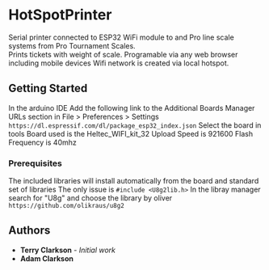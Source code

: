 # HotSpotPrinter

Serial printer connected to ESP32 WiFi module to and Pro line scale systems from Pro Tournament Scales.  
Prints tickets with weight of scale.  Programable via any web browser including mobile devices
Wifi network is created via  local hotspot.

## Getting Started

In the arduino IDE
Add the following link to the Additional Boards Manager URLs section in File > Preferences > Settings
`https://dl.espressif.com/dl/package_esp32_index.json`
Select the board in tools
Board used is the Heltec_WIFI_kit_32
Upload Speed is 921600
Flash Frequency is 40mhz

### Prerequisites

The included libraries will install automatically from the board and standard set of libraries
The only issue is `#include <U8g2lib.h>`  In the libray manager search for "U8g" and choose the library by oliver
`https://github.com/olikraus/u8g2`

## Authors

* **Terry Clarkson** - *Initial work*
* **Adam Clarkson**

